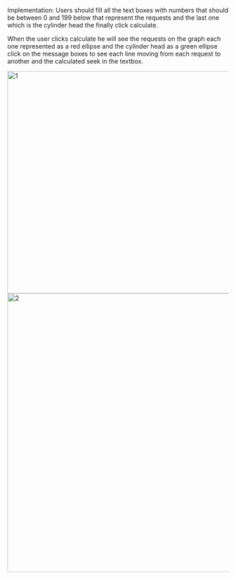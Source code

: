 Implementation:
Users should fill all the text boxes with numbers that should be between 0 and 199 below that represent the requests and the last one which is the cylinder head the finally click calculate.



  When the user clicks calculate he will see the requests on the graph each one represented as a red ellipse and the cylinder head as a green ellipse click on the message boxes to see each line moving from each request to another and the  calculated seek in the textbox. 
  
  
  
  
<img width="505" alt="1" src="https://user-images.githubusercontent.com/93736300/173597071-d92ef688-efc6-4d49-b0e3-486067708969.PNG">
<img width="633" alt="2" src="https://user-images.githubusercontent.com/93736300/173597076-6becbfc4-a3b5-4001-91dc-9d3116b6e076.PNG">
